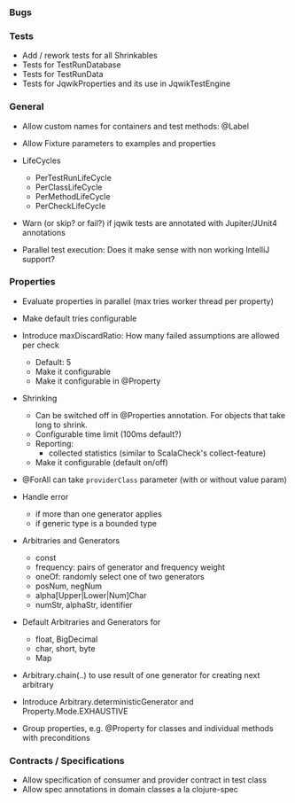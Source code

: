 ### Bugs

### Tests

- Add / rework tests for all Shrinkables
- Tests for TestRunDatabase
- Tests for TestRunData
- Tests for JqwikProperties and its use in JqwikTestEngine

### General

- Allow custom names for containers and test methods: @Label

- Allow Fixture parameters to examples and properties

- LifeCycles
  - PerTestRunLifeCycle
  - PerClassLifeCycle
  - PerMethodLifeCycle
  - PerCheckLifeCycle

- Warn (or skip? or fail?) if jqwik tests are annotated with Jupiter/JUnit4 annotations

- Parallel test execution: Does it make sense with non working IntelliJ support?

### Properties

- Evaluate properties in parallel (max tries worker thread per property)

- Make default tries configurable
- Introduce maxDiscardRatio: How many failed assumptions are allowed per check
  - Default: 5
  - Make it configurable
  - Make it configurable in @Property

- Shrinking
  - Can be switched off in @Properties annotation. For objects that take long to shrink.
  - Configurable time limit (100ms default?)
  - Reporting:
    - collected statistics (similar to ScalaCheck's collect-feature)
  - Make it configurable (default on/off)

- @ForAll can take `providerClass` parameter (with or without value param)

- Handle error
  - if more than one generator applies
  - if generic type is a bounded type

- Arbitraries and Generators
  - const
  - frequency: pairs of generator and frequency weight
  - oneOf: randomly select one of two generators
  - posNum, negNum
  - alpha[Upper|Lower|Num]Char
  - numStr, alphaStr, identifier

- Default Arbitraries and Generators for
  - float, BigDecimal
  - char, short, byte
  - Map

- Arbitrary.chain(..) to use result of one generator for creating next arbitrary

- Introduce Arbitrary.deterministicGenerator and Property.Mode.EXHAUSTIVE

- Group properties, e.g. @Property for classes and individual methods with preconditions

### Contracts / Specifications

- Allow specification of consumer and provider contract in test class
- Allow spec annotations in domain classes a la clojure-spec
